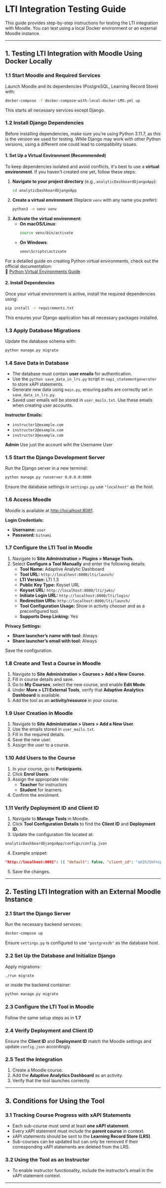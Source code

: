 # LTI Integration Testing Guide

This guide provides step-by-step instructions for testing the LTI integration with Moodle. You can test using a local Docker environment or an external Moodle instance.

---

## 1. Testing LTI Integration with Moodle Using Docker Locally

### 1.1 Start Moodle and Required Services
Launch Moodle and its dependencies (PostgreSQL, Learning Record Store) with:
```sh
docker-compose -f docker-compose-with-local-docker-LMS.yml up
```
This starts all necessary services except Django.

### 1.2 Install Django Dependencies  

Before installing dependencies, make sure you're using Python 3.11.7, as this is the version we used for testing. While Django may work with other Python versions, using a different one could lead to compatibility issues.  

#### 1. Set Up a Virtual Environment (Recommended)  
To keep dependencies isolated and avoid conflicts, it's best to use a **virtual environment**. If you haven't created one yet, follow these steps:  

1. **Navigate to your project directory** (e.g., `analyticDashboardDjangoApp`):  
   ```sh
   cd analyticDashboardDjangoApp
   ```
2. **Create a virtual environment** (Replace `venv` with any name you prefer):  
   ```sh
   python3 -m venv venv
   ```
3. **Activate the virtual environment**:  
   - **On macOS/Linux**:  
     ```sh
     source venv/bin/activate
     ```
   - **On Windows**:  
     ```sh
     venv\Scripts\activate
     ```

For a detailed guide on creating Python virtual environments, check out the official documentation:  
🔗 [Python Virtual Environments Guide](https://docs.python.org/3/tutorial/venv.html)  

#### 2. Install Dependencies  
Once your virtual environment is active, install the required dependencies using:  
```sh
pip install -r requirements.txt
```  

This ensures your Django application has all necessary packages installed.

### 1.3 Apply Database Migrations
Update the database schema with:
```sh
python manage.py migrate
```

### 1.4 Save Data in Database
- The database must contain **user emails** for authentication.
- Use the `python save_data_in_lrs.py` script in `xapi_statementgenerator` to store xAPI statements.
- Generate new data using `main.py`, ensuring paths are correctly set in `save_data_in_lrs.py`.
- Saved user emails will be stored in `user_mails.txt`. Use these emails when creating user accounts.

**Instructor Emails:**
- `instructor1@example.com`
- `instructor2@example.com`
- `instructor3@example.com`

**Admin**
Use just the account wiht the Username User 

### 1.5 Start the Django Development Server
Run the Django server in a new terminal:
```sh
python manage.py runserver 0.0.0.0:8000
```
Ensure the database settings in `settings.py` use `"localhost"` as the host.


### 1.6 Access Moodle
Moodle is available at [http://localhost:8081](http://localhost:8081).

**Login Credentials:**
- **Username:** `user`
- **Password:** `bitnami`

### 1.7 Configure the LTI Tool in Moodle
1. Navigate to **Site Administration > Plugins > Manage Tools**.
2. Select **Configure a Tool Manually** and enter the following details:
   - **Tool Name:** Adaptive Analytic Dashboard
   - **Tool URL:** `http://localhost:8000/lti/launch/`
   - **LTI Version:** LTI 1.3
   - **Public Key Type:** Keyset URL
   - **Keyset URL:** `http://localhost:8000/lti/jwks/`
   - **Initiate Login URL:** `http://localhost:8000/lti/login/`
   - **Redirection URIs:** `http://localhost:8000/lti/launch/`
   - **Tool Configuration Usage:** Show in activity chooser and as a preconfigured tool.
   - **Supports Deep Linking:** Yes

**Privacy Settings:**
- **Share launcher’s name with tool:** Always
- **Share launcher’s email with tool:** Always

Save the configuration.

### 1.8 Create and Test a Course in Moodle
1. Navigate to **Site Administration > Courses > Add a New Course**.
2. Fill in course details and save.
3. Go to **My Courses**, select the new course, and enable **Edit Mode**.
4. Under **More > LTI External Tools**, verify that **Adaptive Analytics Dashboard** is available.
5. Add the tool as an **activity/resource** in your course.

### 1.9 User Creation in Moodle
1. Navigate to **Site Administration > Users > Add a New User**.
2. Use the emails stored in `user_mails.txt`.
3. Fill in the required details.
4. Save the new user.
5. Assign the user to a course.

### 1.10 Add Users to the Course
1. In your course, go to **Participants**.
2. Click **Enrol Users**.
3. Assign the appropriate role:
   - **Teacher** for instructors
   - **Student** for learners
4. Confirm the enrolment.

### 1.11 Verify Deployment ID and Client ID
1. Navigate to **Manage Tools** in Moodle.
2. Click **Tool Configuration Details** to find the **Client ID** and **Deployment ID**.
3. Update the configuration file located at:
```sh
analyticDashboardDjangoApp/configs/config.json
```
4. Example snippet:
```json
"http://localhost:8081": [{ "default": false, "client_id": "aX2hJ5kFnsptQj", "auth_login_url": "http://localhost:8081/mod/lti/auth.php", "auth_token_url": "http://localhost:8081/mod/lti/token.php", "key_set_url": "http://localhost:8081/mod/lti/certs.php", "deployment_ids": ["2"] }]
```
5. Save the changes.

---

## 2. Testing LTI Integration with an External Moodle Instance

### 2.1 Start the Django Server
Run the necessary backend services:
```sh
docker-compose up
```
Ensure `settings.py` is configured to use `"postgresdb"` as the database host.

### 2.2 Set Up the Database and Initialize Django
Apply migrations:
```sh
./run migrate
```
or inside the backend container:
```sh
python manage.py migrate
```

### 2.3 Configure the LTI Tool in Moodle
Follow the same setup steps as in **1.7**

### 2.4 Verify Deployment and Client ID
Ensure the **Client ID** and **Deployment ID** match the Moodle settings and update `config.json` accordingly.

### 2.5 Test the Integration
1. Create a Moodle course.
2. Add the **Adaptive Analytics Dashboard** as an activity.
3. Verify that the tool launches correctly.

---

## 3. Conditions for Using the Tool

### 3.1 Tracking Course Progress with xAPI Statements
- Each sub-course must send at least **one xAPI statement**.
- Every xAPI statement must include the **parent course** in context.
- xAPI statements should be sent to the **Learning Record Store (LRS)**.
- Sub-courses can be updated but can only be removed if their corresponding xAPI statements are deleted from the LRS.

### 3.2 Using the Tool as an Instructor
- To enable instructor functionality, include the instructor’s email in the xAPI statement context.

---

